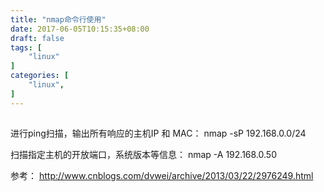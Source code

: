 ```yaml
---
title: "nmap命令行使用"
date: 2017-06-05T10:15:35+08:00
draft: false
tags: [
    "linux"
]
categories: [
    "linux",
]
---
```


## 

进行ping扫描，输出所有响应的主机IP 和 MAC：
nmap -sP 192.168.0.0/24  


扫描指定主机的开放端口，系统版本等信息：
nmap -A 192.168.0.50

参考：
http://www.cnblogs.com/dvwei/archive/2013/03/22/2976249.html